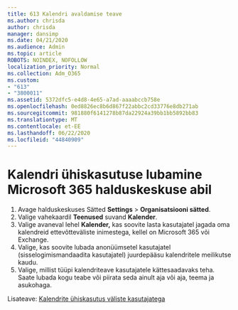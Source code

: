 ```yaml
---
title: 613 Kalendri avaldamise teave
ms.author: chrisda
author: chrisda
manager: dansimp
ms.date: 04/21/2020
ms.audience: Admin
ms.topic: article
ROBOTS: NOINDEX, NOFOLLOW
localization_priority: Normal
ms.collection: Adm_O365
ms.custom:
- "613"
- "3800011"
ms.assetid: 5372dfc5-e4d8-4e65-a7ad-aaaabccb758e
ms.openlocfilehash: 0ed8826ec8b6d867f22abbc2cd33776e8db271ab
ms.sourcegitcommit: 981880f6141278b87da22924a39bb1bb5892bb83
ms.translationtype: MT
ms.contentlocale: et-EE
ms.lasthandoff: 06/22/2020
ms.locfileid: "44840909"
---
```

# <a name="enable-calendar-sharing-using-the-microsoft-365-admin-center"></a>Kalendri ühiskasutuse lubamine Microsoft 365 halduskeskuse abil

1. Avage halduskeskuses Sätted **Settings**   >   **Organisatsiooni sätted**.
2. Valige vahekaardil **Teenused** suvand **Kalender**.
3. Valige avaneval lehel **Kalender,** kas soovite lasta kasutajatel jagada oma kalendreid ettevõtteväliste inimestega, kellel on Microsoft 365 või Exchange.
4. Valige, kas soovite lubada anonüümsetel kasutajatel (sisselogimismandaadita kasutajatel) juurdepääsu kalendritele meilikutse kaudu.
5. Valige, millist tüüpi kalendriteave kasutajatele kättesaadavaks teha. Saate lubada kogu teabe või piirata seda ainult aja või aja, teema ja asukohaga.

Lisateave: [Kalendrite ühiskasutus väliste kasutajatega](https://docs.microsoft.com/microsoft-365/admin/manage/share-calendars-with-external-users)
